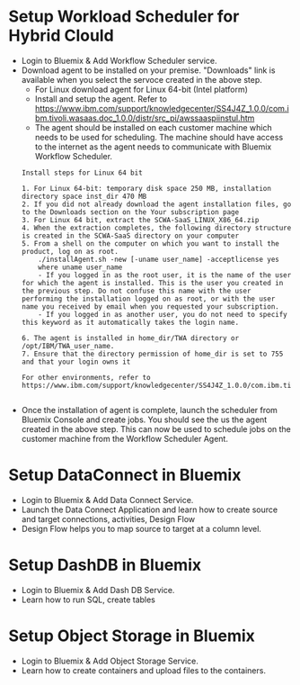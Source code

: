 
# Setup Workload Scheduler for Hybrid Clould 
- Login to Bluemix & Add Workflow Scheduler service.
- Download agent to be installed on your premise. "Downloads" link is available when you select the servoce created in the above step. 
  - For Linux download agent for Linux 64-bit (Intel platform)
  - Install and setup the agent. Refer to https://www.ibm.com/support/knowledgecenter/SS4J4Z_1.0.0/com.ibm.tivoli.wasaas.doc_1.0.0/distr/src_pi/awssaaspiinstul.htm
  - The agent should be installed on each customer machine which needs to be used for scheduling. The machine should have access to the internet as the agent needs to communicate with Bluemix Workflow Scheduler.
  ```
  Install steps for Linux 64 bit
  
  1. For Linux 64-bit: temporary disk space 250 MB, installation directory space inst_dir 470 MB
  2. If you did not already download the agent installation files, go to the Downloads section on the Your subscription page
  3. For Linux 64 bit, extract the SCWA-SaaS_LINUX_X86_64.zip
  4. When the extraction completes, the following directory structure is created in the SCWA-SaaS directory on your computer
  5. From a shell on the computer on which you want to install the product, log on as root.
      ./installAgent.sh -new [-uname user_name] -acceptlicense yes
      where uname user_name
      - If you logged in as the root user, it is the name of the user for which the agent is installed. This is the user you created in the previous step. Do not confuse this name with the user performing the installation logged on as root, or with the user name you received by email when you requested your subscription.
      - If you logged in as another user, you do not need to specify this keyword as it automatically takes the login name.
      
  6. The agent is installed in home_dir/TWA directory or /opt/IBM/TWA_user_name. 
  7. Ensure that the directory permission of home_dir is set to 755 and that your login owns it
  
  For other environments, refer to https://www.ibm.com/support/knowledgecenter/SS4J4Z_1.0.0/com.ibm.tivoli.wasaas.doc_1.0.0/distr/src_pi/awssaaspi_installing.html
   
  ```
- Once the installation of agent is complete, launch the scheduler from Bluemix Console and create jobs. You should see the us the agent created in the above step. This can now be used to schedule jobs on the customer machine from the Workflow Scheduler Agent.


# Setup DataConnect in Bluemix
- Login to Bluemix & Add Data Connect Service.
- Launch the Data Connect Application and learn how to create source and target connections, activities, Design Flow
- Design Flow helps you to map source to target at a column level.

# Setup DashDB in Bluemix
- Login to Bluemix & Add Dash DB Service.
- Learn how to run SQL, create tables 

# Setup Object Storage in Bluemix
- Login to Bluemix & Add Object Storage  Service.
- Learn how to create containers and upload files to the containers. 




